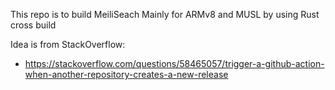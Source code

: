 This repo is to build MeiliSeach
Mainly for ARMv8 and MUSL by using Rust cross build

Idea is from StackOverflow:
- https://stackoverflow.com/questions/58465057/trigger-a-github-action-when-another-repository-creates-a-new-release
